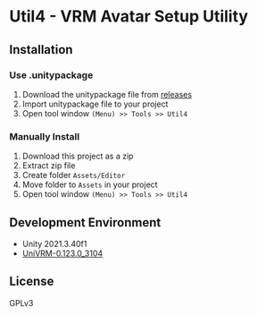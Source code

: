# Util4 - VRM Avatar Setup Utility

## Installation

### Use .unitypackage

1. Download the unitypackage file from [releases](https://github.com/arch4e/util4_for_unity/releases)
1. Import unitypackage file to your project
1. Open tool window `(Menu) >> Tools >> Util4`

### Manually Install

1. Download this project as a zip
1. Extract zip file
1. Create folder `Assets/Editor`
1. Move folder to `Assets` in your project
1. Open tool window `(Menu) >> Tools >> Util4`

## Development Environment

* Unity 2021.3.40f1
* [UniVRM-0.123.0_3104](https://github.com/vrm-c/UniVRM/releases)

## License

GPLv3


